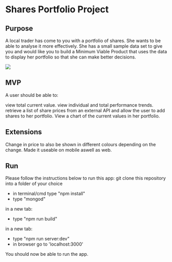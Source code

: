 # Shares Portfolio Project

## Purpose

A local trader has come to you with a portfolio of shares. She wants to be able to analyse it more effectively. She has a small sample data set to give you and would like you to build a Minimum Viable Product that uses the data to display her portfolio so that she can make better decisions.

![](share.png)
     
## MVP
A user should be able to:

view total current value.
view individual and total performance trends.
retrieve a list of share prices from an external API and allow the user to add shares to her portfolio.
View a chart of the current values in her portfolio.

## Extensions
Change in price to also be shown in different colours depending on the change.
Made it useable on mobile aswell as web.

## Run
Please follow the instructions below to run this app:
git clone this repository into a folder of your choice

- in terminal/cmd type "npm install"
- type "mongod"

in a new tab:

- type "npm run build"

in a new tab:

- type "npm run server:dev"
- in browser go to 'localhost:3000'

You should now be able to run the app.

